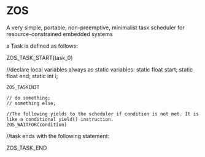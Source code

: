 # ZOS
A very simple, portable, non-preemptive, minimalist task scheduler for resource-constrained embedded systems 

a Task is defined as follows:

ZOS_TASK_START(task_0)

//declare local variables always as static variables:
    static float start;
    static float end;
    static int i;
    
    ZOS_TASKINIT
    
    // do something;
    // something else;

    //The following yields to the scheduler if condition is not met. It is like a conditional yield() instruction.    
    ZOS_WAITFOR(condition)
    

//task ends with the following statement:

ZOS_TASK_END


